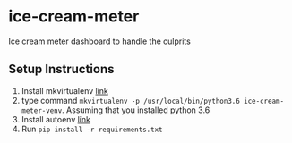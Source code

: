 # ice-cream-meter
Ice cream meter dashboard to handle the culprits

## Setup Instructions
1. Install mkvirtualenv [link](https://virtualenvwrapper.readthedocs.io/en/latest/)
2. type command `mkvirtualenv -p /usr/local/bin/python3.6 ice-cream-meter-venv`. Assuming that you installed python 3.6
3. Install autoenv [link](https://github.com/kennethreitz/autoenv)
4. Run `pip install -r requirements.txt`
